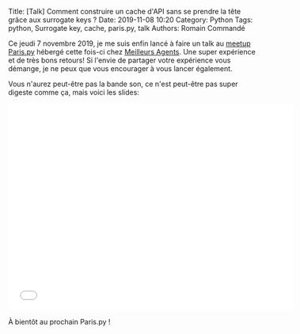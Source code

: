 Title: [Talk] Comment construire un cache d'API sans se prendre la tête grâce aux surrogate keys ?
Date: 2019-11-08 10:20
Category: Python
Tags: python, Surrogate key, cache, paris.py, talk
Authors: Romain Commandé

Ce jeudi 7 novembre 2019, je me suis enfin lancé à faire un talk au [meetup Paris.py](https://www.meetup.com/fr-FR/Paris-py-Python-Django-friends/?_locale=fr-FR) hébergé cette fois-ci chez [Meilleurs Agents](https://www.meilleursagents.com/). Une super expérience et de très bons retours!  Si l'envie de partager votre expérience vous démange, je ne peux que vous encourager à vous lancer également.  

Vous n'aurez peut-être pas la bande son, ce n'est peut-être pas super digeste comme ça, mais voici les slides:

<iframe src="//slides.com/romaincommande/cache-surrogate-keys/embed" width="576" height="420" scrolling="no" frameborder="0" webkitallowfullscreen mozallowfullscreen allowfullscreen></iframe>

À bientôt au prochain Paris.py !
